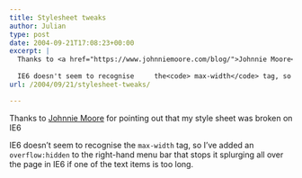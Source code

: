 ```yaml
---
title: Stylesheet tweaks
author: Julian
type: post
date: 2004-09-21T17:08:23+00:00
excerpt: |
  Thanks to <a href="https://www.johnniemoore.com/blog/">Johnnie Moore</a> for pointing out that my style sheet was broken on IE6
  
  IE6 doesn't seem to recognise     the<code> max-width</code> tag, so I've added an <code>overflow:hidden</code> to the right-hand menu bar that stops it pplurging all over the page in IE6 if one of the text items is too long.
url: /2004/09/21/stylesheet-tweaks/

---
```

Thanks to [Johnnie Moore][1] for pointing out that my style sheet was broken on IE6

IE6 doesn&#8217;t seem to recognise the  `max-width` tag, so I&#8217;ve added an `overflow:hidden` to the right-hand menu bar that stops it splurging all over the page in IE6 if one of the text items is too long.

 [1]: https://www.johnniemoore.com/blog/